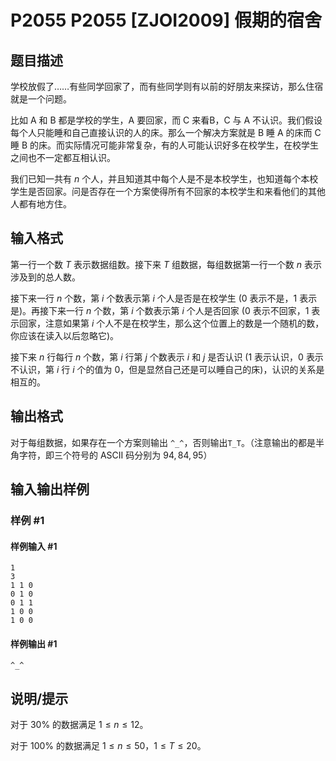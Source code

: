 # P2055 P2055 [ZJOI2009] 假期的宿舍

## 题目描述

学校放假了……有些同学回家了，而有些同学则有以前的好朋友来探访，那么住宿就是一个问题。

比如 A 和 B 都是学校的学生，A 要回家，而 C 来看B，C 与 A 不认识。我们假设每个人只能睡和自己直接认识的人的床。那么一个解决方案就是 B 睡 A 的床而 C 睡 B 的床。而实际情况可能非常复杂，有的人可能认识好多在校学生，在校学生之间也不一定都互相认识。

我们已知一共有 $n$ 个人，并且知道其中每个人是不是本校学生，也知道每个本校学生是否回家。问是否存在一个方案使得所有不回家的本校学生和来看他们的其他人都有地方住。


## 输入格式

第一行一个数 $T$ 表示数据组数。接下来 $T$ 组数据，每组数据第一行一个数 $n$ 表示涉及到的总人数。

接下来一行 $n$ 个数，第 $i$ 个数表示第 $i$ 个人是否是在校学生 ($0$ 表示不是，$1$ 表示是)。再接下来一行 $n$ 个数，第 $i$ 个数表示第 $i$ 个人是否回家 ($0$ 表示不回家，$1$ 表示回家，注意如果第 $i$ 个人不是在校学生，那么这个位置上的数是一个随机的数，你应该在读入以后忽略它)。

接下来 $n$ 行每行 $n$ 个数，第 $i$ 行第 $j$ 个数表示 $i$ 和 $j$ 是否认识 ($1$ 表示认识，$0$ 表示不认识，第 $i$ 行 $i$ 个的值为 $0$，但是显然自己还是可以睡自己的床)，认识的关系是相互的。


## 输出格式

对于每组数据，如果存在一个方案则输出 `^_^`，否则输出`T_T`。（注意输出的都是半角字符，即三个符号的 ASCII 码分别为 $94,84,95$）


## 输入输出样例

### 样例 #1

#### 样例输入 #1

```
1
3
1 1 0
0 1 0
0 1 1
1 0 0
1 0 0
```

#### 样例输出 #1

```
^_^
```

## 说明/提示

对于 $30\%$ 的数据满足 $1 \le n \le 12$。

对于 $100\%$ 的数据满足 $1 \le n \le 50$，$1 \le T \le 20$。

